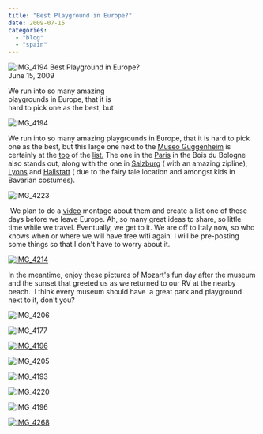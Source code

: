 ```yaml
---
title: "Best Playground in Europe?"
date: 2009-07-15
categories: 
  - "blog"
  - "spain"
---
```


 ![IMG_4194](https://pub-ac94b3f306b24c0dba4238943c97f2e1.r2.dev/6a00e5502a9507883301157207a904970b.jpg) Best Playground in Europe?  
June 15, 2009

We run into so many amazing  
playgrounds in Europe, that it is  
hard to pick one as the best, but

<!--more-->

![IMG_4194](https://pub-ac94b3f306b24c0dba4238943c97f2e1.r2.dev/6a00e5502a9507883301157112fed3970c.jpg)

We run into so many amazing playgrounds in Europe, that it is hard to pick one as the best, but this large one next to the [Museo Guggenheim](http://en.wikipedia.org/wiki/Guggenheim_Museum_Bilbao) is certainly at the [top](http://www.youtube.com/watch?v=PlUGZt9w0GA&feature=channel) of the [list.](https://pub-ac94b3f306b24c0dba4238943c97f2e1.r2.dev/2009/06/wow-guggenheim-bilbao-.html) The one in the [Paris](https://pub-ac94b3f306b24c0dba4238943c97f2e1.r2.dev/2006/09/mozarts-6th-at.html) in the Bois du Bologne also stands out, along with the one in [Salzburg](https://pub-ac94b3f306b24c0dba4238943c97f2e1.r2.dev/2007/10/sassy-salzburg.html) ( with an amazing zipline), [Lyons](https://pub-ac94b3f306b24c0dba4238943c97f2e1.r2.dev/2006/10/lyons.html) and [Hallstatt](https://pub-ac94b3f306b24c0dba4238943c97f2e1.r2.dev/2007/10/heavenly-hallst.html) ( due to the fairy tale location and amongst kids in Bavarian costumes).

![IMG_4223](https://pub-ac94b3f306b24c0dba4238943c97f2e1.r2.dev/6a00e5502a9507883301157112ffef970c.jpg)

 We plan to do a [video](http://www.youtube.com/user/soultravelers3) montage about them and create a list one of these days before we leave Europe. Ah, so many great ideas to share, so little time while we travel. Eventually, we get to it. We are off to Italy now, so who knows when or where we will have free wifi again. I will be pre-posting some things so that I don't have to worry about it.

 [![IMG_4214](https://pub-ac94b3f306b24c0dba4238943c97f2e1.r2.dev/6a00e5502a9507883301157207ac08970b.jpg)](https://pub-ac94b3f306b24c0dba4238943c97f2e1.r2.dev/2025/09/6a00e5502a9507883301157207ac08970b.jpg) 

In the meantime, enjoy these pictures of Mozart's fun day after the museum and the sunset that greeted us as we returned to our RV at the nearby beach.  I think every museum should have  a great park and playground next to it, don't you? 

![IMG_4206](https://pub-ac94b3f306b24c0dba4238943c97f2e1.r2.dev/6a00e5502a9507883301157113028d970c.jpg) 

![IMG_4177](https://pub-ac94b3f306b24c0dba4238943c97f2e1.r2.dev/6a00e5502a95078833011571130317970c.jpg) 

[![IMG_4196](https://pub-ac94b3f306b24c0dba4238943c97f2e1.r2.dev/6a00e5502a95078833011571130366970c.jpg)](https://pub-ac94b3f306b24c0dba4238943c97f2e1.r2.dev/2025/09/6a00e5502a95078833011571130366970c-300x225.jpg)

![IMG_4205](https://pub-ac94b3f306b24c0dba4238943c97f2e1.r2.dev/6a00e5502a9507883301157207ae8e970b.jpg) 

 ![IMG_4193](https://pub-ac94b3f306b24c0dba4238943c97f2e1.r2.dev/6a00e5502a9507883301157113054c970c.jpg) 

![IMG_4220](https://pub-ac94b3f306b24c0dba4238943c97f2e1.r2.dev/6a00e5502a950788330115711305b3970c.jpg) 

![IMG_4196](https://pub-ac94b3f306b24c0dba4238943c97f2e1.r2.dev/6a00e5502a9507883301157113062e970c.jpg) 

[![IMG_4268](https://pub-ac94b3f306b24c0dba4238943c97f2e1.r2.dev/6a00e5502a95078833011571130687970c.jpg)](https://pub-ac94b3f306b24c0dba4238943c97f2e1.r2.dev/2025/09/6a00e5502a95078833011571130687970c-300x225.jpg)
